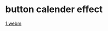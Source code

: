 # button calender effect

[1.webm](https://user-images.githubusercontent.com/51269703/224994469-49512b85-b72f-4cde-befd-b6ade8a2f737.webm)
